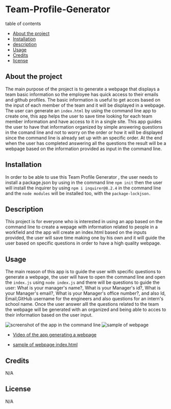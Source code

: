 # Team-Profile-Generator

table of contents
  - [About the project](#abouttheproject)
  - [Installation](#installation)
  - [description](#description)
  - [Usage](#usage)
  - [Credits](#credits)
  - [license](#license)

## About the project 
The main purpose of the project is to generate a webpage that displays a team basic information so the employee has quick access to their emails and github profiles. The basic information is useful to get acces based on the input of each member of the team and it will be displayed in a webpage. The user can generate an `index.html` by using the command line app to create one, this app helps the user to save time looking for each team member information and have access to it in a single site. This app guides the user to have that information organized by simple answering questions in the comand line and not to worry on the order or how it will be displayed since the command line is already set up with an specific order. At the end when the user has completed answering all the questions the result will be a webpage based on the information provided as input in the command line.

## Installation 

In order to be able to use this Team Profile Generator , the user needs to install a package.json by using in the command line `npm init` then the user will install the inquirer by using `npm i inquirer@8.2.4` in the command line and the `node modules` will be installed too, with the `package-lockjson.` 

## Description 

This project is for everyone who is interested in using an app based on the command line to create a wepage with information related to people in a workfield  and the app will create an index.html based on the inputs provided, the user will save time making one by his own and it will guide the user based on specific questions in order to have a high quality webpage.

## Usage 

The main reason of this app is to guide the user with specific questions to generate a webpage, the user will have to open the command line and open the `index.js` using `node index.js` and there will be questions to guide the user: What is your manager's name?, What is your Manager's id?, What is your Manager's email?, What is your Manager's office number?, and also Id, Email,GitHub username for the engineers and also questions for an intern's school name. Once the user answer alll the questions related to the team the webpage will be generated with an organized and being able to acces to their information based on the user input.

![screenshot of the app in the command line](.)
![sample of webpage]()

- [Video of the app generating a webpage](https:)

- [sample of webpage index.html](.)


## Credits 

N/A

## License 
N/A
